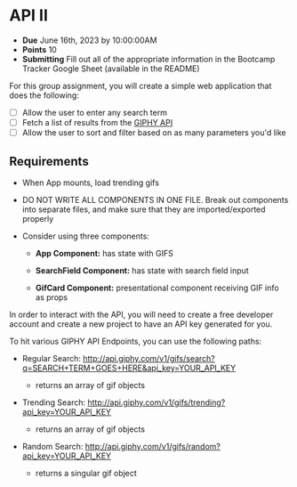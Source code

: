 # API II

- **Due** June 16th, 2023 by 10:00:00AM
- **Points** 10
- **Submitting** Fill out all of the appropriate information in the Bootcamp Tracker Google Sheet (available in the README)

For this group assignment, you will create a simple web application that does the following:

- [ ] Allow the user to enter any search term
- [ ] Fetch a list of results from the [GIPHY API](https://developers.giphy.com/docs/#technical-documentation)
- [ ] Allow the user to sort and filter based on as many parameters you'd like

## Requirements

- When App mounts, load trending gifs

- DO NOT WRITE ALL COMPONENTS IN ONE FILE. Break out components into separate files, and make sure that they are imported/exported properly

- Consider using three components:

  - **App Component:** has state with GIFS

  - **SearchField Component:** has state with search field input

  - **GifCard Component:** presentational component receiving GIF info as props

In order to interact with the API, you will need to create a free developer account and create a new project to have an API key generated for you.

To hit various GIPHY API Endpoints, you can use the following paths:

- Regular Search: http://api.giphy.com/v1/gifs/search?q=SEARCH+TERM+GOES+HERE&api_key=YOUR_API_KEY

  - returns an array of gif objects

- Trending Search: http://api.giphy.com/v1/gifs/trending?api_key=YOUR_API_KEY

  - returns an array of gif objects

- Random Search: http://api.giphy.com/v1/gifs/random?api_key=YOUR_API_KEY

  - returns a singular gif object
